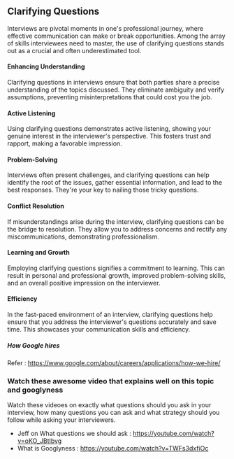 ## Clarifying Questions 
Interviews are pivotal moments in one's professional journey, where effective communication can make or break opportunities. Among the array of skills interviewees need to master, the use of clarifying questions stands out as a crucial and often underestimated tool.

#### Enhancing Understanding
Clarifying questions in interviews ensure that both parties share a precise understanding of the topics discussed. They eliminate ambiguity and verify assumptions, preventing misinterpretations that could cost you the job.

#### Active Listening
Using clarifying questions demonstrates active listening, showing your genuine interest in the interviewer's perspective. This fosters trust and rapport, making a favorable impression.

#### Problem-Solving
Interviews often present challenges, and clarifying questions can help identify the root of the issues, gather essential information, and lead to the best responses. They're your key to nailing those tricky questions.

#### Conflict Resolution
If misunderstandings arise during the interview, clarifying questions can be the bridge to resolution. They allow you to address concerns and rectify any miscommunications, demonstrating professionalism.

#### Learning and Growth
Employing clarifying questions signifies a commitment to learning. This can result in personal and professional growth, improved problem-solving skills, and an overall positive impression on the interviewer.

#### Efficiency
In the fast-paced environment of an interview, clarifying questions help ensure that you address the interviewer's questions accurately and save time. This showcases your communication skills and efficiency.

##### How Google hires
Refer : https://www.google.com/about/careers/applications/how-we-hire/

### Watch these awesome video that explains well on this topic and googlyness
Watch these videoes on exactly what questions should you ask in your interview, how many questions you can ask 
and what strategy should you follow while asking your interviewers.

- Jeff on What questions we should ask : https://youtube.com/watch?v=oKO_JBtIbvg
- What is Googlyness : https://youtube.com/watch?v=TWFs3dxfiOc
